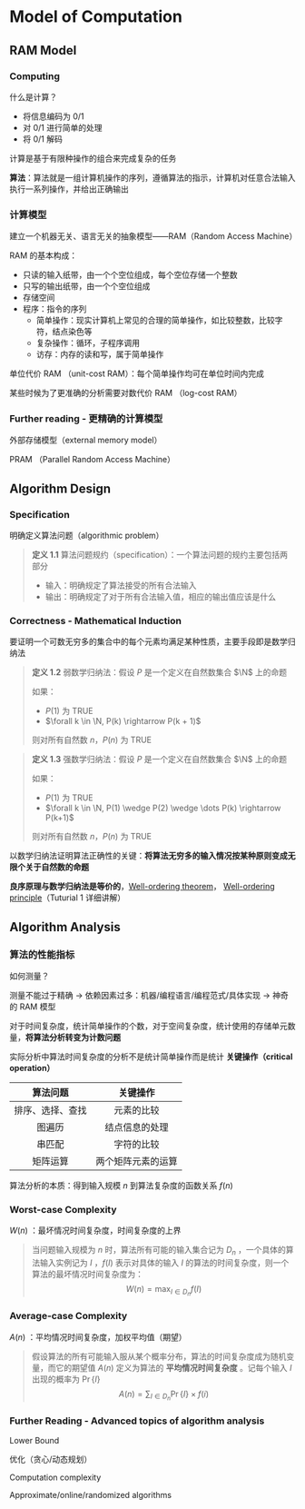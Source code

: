 # Model of Computation

## RAM Model

### Computing

什么是计算？

* 将信息编码为 0/1
* 对 0/1 进行简单的处理
* 将 0/1 解码

计算是基于有限种操作的组合来完成复杂的任务

**算法**：算法就是一组计算机操作的序列，遵循算法的指示，计算机对任意合法输入执行一系列操作，并给出正确输出

### 计算模型

建立一个机器无关、语言无关的抽象模型——RAM（Random Access Machine）

RAM 的基本构成：

* 只读的输入纸带，由一个个空位组成，每个空位存储一个整数
* 只写的输出纸带，由一个个空位组成
* 存储空间
* 程序：指令的序列
  * 简单操作：现实计算机上常见的合理的简单操作，如比较整数，比较字符，结点染色等
  * 复杂操作：循环，子程序调用
  * 访存：内存的读和写，属于简单操作

单位代价 RAM （unit-cost RAM）：每个简单操作均可在单位时间内完成

某些时候为了更准确的分析需要对数代价 RAM （log-cost RAM）

### Further reading - 更精确的计算模型

外部存储模型（external memory model）

PRAM （Parallel Random Access Machine）

## Algorithm Design

### Specification

明确定义算法问题（algorithmic problem）

> **定义 1.1** 算法问题规约（specification）：一个算法问题的规约主要包括两部分
>
> * 输入：明确规定了算法接受的所有合法输入
> * 输出：明确规定了对于所有合法输入值，相应的输出值应该是什么

### Correctness - Mathematical Induction

要证明一个可数无穷多的集合中的每个元素均满足某种性质，主要手段即是数学归纳法

> **定义 1.2** 弱数学归纳法：假设 $P$ 是一个定义在自然数集合 $\N$ 上的命题
>
> 如果：
>
> * $P(1)​$ 为 TRUE
> * $\forall k \in \N, P(k) \rightarrow P(k + 1)$
>
> 则对所有自然数 $n$，$P(n)​$ 为 TRUE

>**定义 1.3** 强数学归纳法：假设 $P$ 是一个定义在自然数集合 $\N$ 上的命题
>
>如果：
>
>* $P(1)$ 为 TRUE
>* $\forall k \in  \N, P(1) \wedge P(2) \wedge \dots P(k) \rightarrow P(k+1)$
>
>则对所有自然数 $n$，$P(n)$ 为 TRUE

以数学归纳法证明算法正确性的关键：**将算法无穷多的输入情况按某种原则变成无限个关于自然数的命题**

**良序原理与数学归纳法是等价的**，[Well-ordering theorem](https://en.wikipedia.org/wiki/Well-ordering_theorem)， [Well-ordering principle](https://en.wikipedia.org/wiki/Well-ordering_principle)（Tuturial 1 详细讲解）

## Algorithm Analysis

### 算法的性能指标

如何测量？

测量不能过于精确 $\rightarrow$ 依赖因素过多：机器/编程语言/编程范式/具体实现 $\rightarrow$ 神奇的 RAM 模型

对于时间复杂度，统计简单操作的个数，对于空间复杂度，统计使用的存储单元数量，**将算法分析转变为计数问题**

实际分析中算法时间复杂度的分析不是统计简单操作而是统计 **关键操作（critical operation）** 

|     算法问题     |      关键操作      |
| :--------------: | :----------------: |
| 排序、选择、查找 |     元素的比较     |
|      图遍历      |   结点信息的处理   |
|      串匹配      |     字符的比较     |
|     矩阵运算     | 两个矩阵元素的运算 |

算法分析的本质：得到输入规模 $n$ 到算法复杂度的函数关系 $f(n)$

### Worst-case Complexity

$W(n)$ ：最坏情况时间复杂度，时间复杂度的上界

> 当问题输入规模为 $n$ 时，算法所有可能的输入集合记为 $D_n$ ，一个具体的算法输入实例记为 $I$ ，$f(I)$ 表示对具体的输入 $I$ 的算法的时间复杂度，则一个算法的最坏情况时间复杂度为：
> $$
> W(n) = \max_{I \in D_n}f(I)
> $$

### Average-case Complexity

$A(n)$ ：平均情况时间复杂度，加权平均值（期望）

> 假设算法的所有可能输入服从某个概率分布，算法的时间复杂度成为随机变量，而它的期望值 $A(n)$ 定义为算法的 **平均情况时间复杂度** 。记每个输入 $I$ 出现的概率为 $\Pr\{I\}$
> $$
> A(n) = \sum_{I \in D_n}\Pr\{I\} \times f(i)
> $$

### Further Reading - Advanced topics of algorithm analysis

Lower Bound

优化（贪心/动态规划）

Computation complexity

Approximate/online/randomized algorithms
